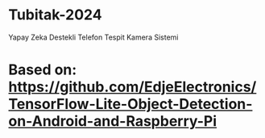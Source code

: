 # Tubitak-2024
 Yapay Zeka Destekli Telefon Tespit Kamera Sistemi
 # Based on: https://github.com/EdjeElectronics/TensorFlow-Lite-Object-Detection-on-Android-and-Raspberry-Pi

